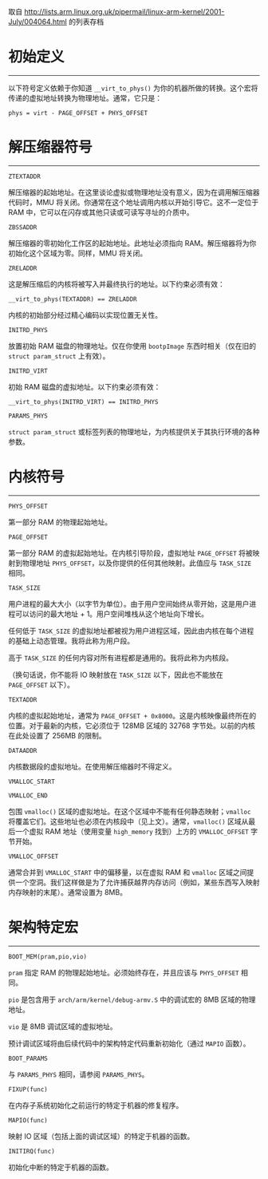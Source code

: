 取自 http://lists.arm.linux.org.uk/pipermail/linux-arm-kernel/2001-July/004064.html 的列表存档

# 初始定义

-------------------

以下符号定义依赖于你知道 `__virt_to_phys()` 为你的机器所做的转换。这个宏将传递的虚拟地址转换为物理地址。通常，它只是：

`phys = virt - PAGE_OFFSET + PHYS_OFFSET`

# 解压缩器符号

--------------------

`ZTEXTADDR`

解压缩器的起始地址。在这里谈论虚拟或物理地址没有意义，因为在调用解压缩器代码时，MMU 将关闭。你通常在这个地址调用内核以开始引导它。这不一定位于 RAM 中，它可以在闪存或其他只读或可读写寻址的介质中。

`ZBSSADDR`

解压缩器的零初始化工作区的起始地址。此地址必须指向 RAM。解压缩器将为你初始化这个区域为零。同样，MMU 将关闭。

`ZRELADDR`

这是解压缩后的内核将被写入并最终执行的地址。以下约束必须有效：

`__virt_to_phys(TEXTADDR) == ZRELADDR`

内核的初始部分经过精心编码以实现位置无关性。

`INITRD_PHYS`

放置初始 RAM 磁盘的物理地址。仅在你使用 `bootpImage` 东西时相关（仅在旧的 `struct param_struct` 上有效）。

`INITRD_VIRT`

初始 RAM 磁盘的虚拟地址。以下约束必须有效：

`__virt_to_phys(INITRD_VIRT) == INITRD_PHYS`

`PARAMS_PHYS`

`struct param_struct` 或标签列表的物理地址，为内核提供关于其执行环境的各种参数。

# 内核符号

--------------

`PHYS_OFFSET`

第一部分 RAM 的物理起始地址。

`PAGE_OFFSET`

第一部分 RAM 的虚拟起始地址。在内核引导阶段，虚拟地址 `PAGE_OFFSET` 将被映射到物理地址 `PHYS_OFFSET`，以及你提供的任何其他映射。此值应与 `TASK_SIZE` 相同。

`TASK_SIZE`

用户进程的最大大小（以字节为单位）。由于用户空间始终从零开始，这是用户进程可以访问的最大地址 + 1。用户空间堆栈从这个地址向下增长。

任何低于 `TASK_SIZE` 的虚拟地址都被视为用户进程区域，因此由内核在每个进程的基础上动态管理。我将此称为用户段。

高于 `TASK_SIZE` 的任何内容对所有进程都是通用的。我将此称为内核段。

（换句话说，你不能将 IO 映射放在 `TASK_SIZE` 以下，因此也不能放在 `PAGE_OFFSET` 以下）。

`TEXTADDR`

内核的虚拟起始地址，通常为 `PAGE_OFFSET + 0x8000`。这是内核映像最终所在的位置。对于最新的内核，它必须位于 128MB 区域的 32768 字节处。以前的内核在此处设置了 256MB 的限制。

`DATAADDR`

内核数据段的虚拟地址。在使用解压缩器时不得定义。

`VMALLOC_START`

`VMALLOC_END`

包围 `vmalloc()` 区域的虚拟地址。在这个区域中不能有任何静态映射；`vmalloc` 将覆盖它们。这些地址也必须在内核段中（见上文）。通常，`vmalloc()` 区域从最后一个虚拟 RAM 地址（使用变量 `high_memory` 找到）上方的 `VMALLOC_OFFSET` 字节开始。

`VMALLOC_OFFSET`

通常合并到 `VMALLOC_START` 中的偏移量，以在虚拟 RAM 和 `vmalloc` 区域之间提供一个空洞。我们这样做是为了允许捕获越界内存访问（例如，某些东西写入映射内存映射的末尾）。通常设置为 8MB。

# 架构特定宏

----------------------------

`BOOT_MEM(pram,pio,vio)`

`pram` 指定 RAM 的物理起始地址。必须始终存在，并且应该与 `PHYS_OFFSET` 相同。

`pio` 是包含用于 `arch/arm/kernel/debug-armv.S` 中的调试宏的 8MB 区域的物理地址。

`vio` 是 8MB 调试区域的虚拟地址。

预计调试区域将由后续代码中的架构特定代码重新初始化（通过 `MAPIO` 函数）。

`BOOT_PARAMS`

与 `PARAMS_PHYS` 相同，请参阅 `PARAMS_PHYS`。

`FIXUP(func)`

在内存子系统初始化之前运行的特定于机器的修复程序。

`MAPIO(func)`

映射 IO 区域（包括上面的调试区域）的特定于机器的函数。

`INITIRQ(func)`

初始化中断的特定于机器的函数。